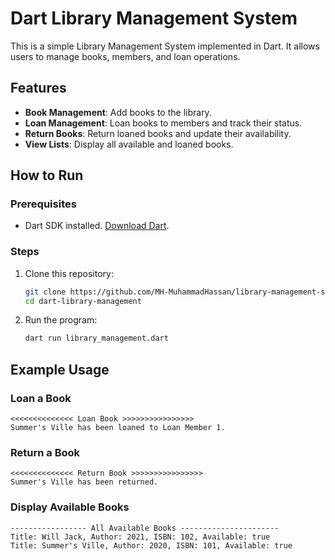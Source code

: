 # Dart Library Management System  

This is a simple Library Management System implemented in Dart. It allows users to manage books, members, and loan operations.

## Features  

- **Book Management**: Add books to the library.
- **Loan Management**: Loan books to members and track their status.
- **Return Books**: Return loaned books and update their availability.
- **View Lists**: Display all available and loaned books.

## How to Run  

### Prerequisites  
- Dart SDK installed. [Download Dart](https://dart.dev/get-dart).  

### Steps  
1. Clone this repository:  
   ```bash
   git clone https://github.com/MH-MuhammadHassan/library-management-system.git
   cd dart-library-management
   ```
2. Run the program:  
   ```bash
   dart run library_management.dart
   ```

## Example Usage  

### Loan a Book  
```plaintext
<<<<<<<<<<<<<< Loan Book >>>>>>>>>>>>>>>>
Summer's Ville has been loaned to Loan Member 1.
```

### Return a Book  
```plaintext
<<<<<<<<<<<<<< Return Book >>>>>>>>>>>>>>>>
Summer's Ville has been returned.
```

### Display Available Books  
```plaintext
----------------- All Available Books ----------------------
Title: Will Jack, Author: 2021, ISBN: 102, Available: true
Title: Summer's Ville, Author: 2020, ISBN: 101, Available: true
